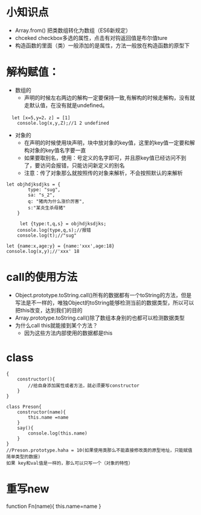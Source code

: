 # 小知识点
- Array.from()   把类数组转化为数组（ES6新规定）
- chceked checkbox多选的属性，点击有对钩返回值是布尔值ture
- 构造函数的里面（类）一般添加的是属性，方法一般放在构造函数的原型下
# 解构赋值：
- 数组的
  - 声明的时候左右两边的解构一定要保持一致,有解构的时候走解构，没有就走默认值，在没有就是undefined。
```
  let [x=5,y=2，z] = [1]
    console.log(x,y,Z);//1 2 undefined
```
  - 对象的
    - 在声明的时候使用块声明，块中放对象的key值，这里的key值一定要和解构对象的key值名字要一直
    - 如果要取别名，使用：号定义的名字即可，并且原key值已经访问不到了，要访问会报错，只能访问新定义的别名
    - 注意：传了对象那么就按照传的对象来解析，不会按照默认的来解析 
```
let objhdjksdjks = {
        type: "sug", 
        sa: "s_2",
        q: "猪肉为什么涨价厉害",
        s:"某炎生杀母猪"
    }    

     let {type:t,q,s} = objhdjksdjks;
    console.log(type,q,s);//报错
    console.log(t);//"sug"
```
```
let {name:x,age:y} = {name:'xxx',age:18}
console.log(x,y);//'xxx' 18
```
# call的使用方法
- Object.prototype.toString.call()所有的数据都有一个toString的方法，但是写法是不一样的，唯独Object的toString能够检测当前的数据类型，所以可以把this改变，达到我们的目的
- Array.prototype.toString.call()除了数组本身别的也都可以检测数据类型
- 为什么call this就能接到某个方法？
  - 因为这些方法内部使用的数据都是this
# class
```
{
    constructor(){
        //给自身添加属性或者方法，就必须要写constructor
    }
}  
```
```
class Preson{
    constructor(name){
        this.name =name
    }
    say(){
        console.log(this.name)
    }
}
//Preson.prototype.haha = 10(如果使用类那么不能直接修改类的原型地址，只能赋值简单类型的数据)
如果 key和val值是一样的，那么可以只写一个（对象的特性）
```
# 重写new
function Fn(name){
    this.name=name
}



  
